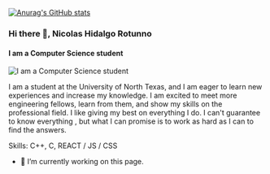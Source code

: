 


[![Anurag's GitHub stats](https://github-readme-stats.vercel.app/api?username=Nicolas-Hidalgo)](https://github.com/Nicolas-hr00)
 
### Hi there 👋, Nicolas Hidalgo Rotunno 
#### I am a Computer Science student
![I am a Computer Science student](http://philippe.bourgau.net/imgs/2015-08-19-mining-github-for-new-hires/github.png)

  I am a student at the University of North Texas, 
and I am eager to learn new experiences and increase my knowledge. 
I am excited to meet more engineering fellows, learn from them,
 and show my skills on the professional field.  I like giving my best on everything I do. I can't guarantee to know everything , but what I can promise is to work as hard as I can to find the answers. 

Skills: C++, C, REACT / JS  / CSS

- 🔭 I’m currently working on this page. 




